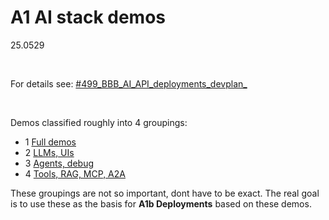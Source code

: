 # A1 AI stack demos

25.0529

<br/>

For details see: [#499_BBB_AI_API_deployments_devplan_](https://drive.google.com/drive/folders/1-Adawag9uA8_bq-hDF-nOuPYaRLz1eEO)

<br/>

Demos classified roughly into 4 groupings:
- 1 [Full demos](https://github.com/terrytaylorbonn/auxdrone/wiki/A1%E2%80%900-Demos-full-quick)
- 2 [LLMs, UIs](https://github.com/terrytaylorbonn/auxdrone/wiki/2-AI-stack--LLMs-UIs)
- 3 [Agents, debug](https://github.com/terrytaylorbonn/auxdrone/wiki/3-Agents-debug)
- 4 [Tools, RAG, MCP, A2A](https://github.com/terrytaylorbonn/auxdrone/wiki/4-Tools-RAG-MCP-A2A)

These groupings are not so important, dont have to be exact. The real goal is to use these as the basis for **A1b Deployments** based on these demos.
